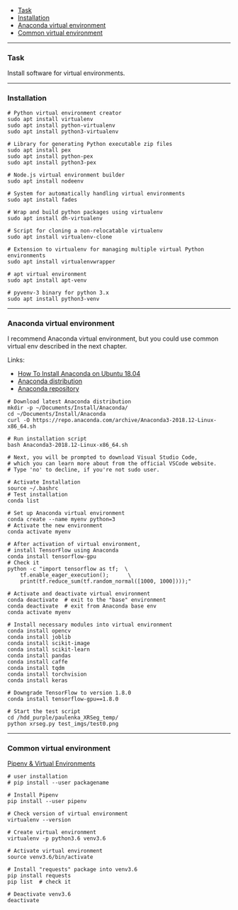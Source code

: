    - [Task](#task)
   - [Installation](#installation)
   - [Anaconda virtual environment](#anaconda)
   - [Common virtual environment](#venv)

---
### <a name="task" />Task

Install software for virtual environments.

---
### <a name="installation" />Installation

```shell
# Python virtual environment creator
sudo apt install virtualenv
sudo apt install python-virtualenv
sudo apt install python3-virtualenv

# Library for generating Python executable zip files
sudo apt install pex
sudo apt install python-pex
sudo apt install python3-pex

# Node.js virtual environment builder
sudo apt install nodeenv

# System for automatically handling virtual environments
sudo apt install fades

# Wrap and build python packages using virtualenv
sudo apt install dh-virtualenv

# Script for cloning a non-relocatable virtualenv
sudo apt install virtualenv-clone

# Extension to virtualenv for managing multiple virtual Python environments
sudo apt install virtualenvwrapper

# apt virtual environment
sudo apt install apt-venv

# pyvenv-3 binary for python 3.x
sudo apt install python3-venv
```

---
### <a name="anaconda" />Anaconda virtual environment

I recommend Anaconda virtual environment, but you could use common virtual env
described in the next chapter.

Links:
   - [How To Install Anaconda on Ubuntu 18.04](https://www.digitalocean.com/community/tutorials/how-to-install-anaconda-on-ubuntu-18-04-quickstart)
   - [Anaconda distribution](https://www.anaconda.com/distribution)
   - [Anaconda repository](https://repo.anaconda.com/archive)

```shell
# Download latest Anaconda distribution
mkdir -p ~/Documents/Install/Anaconda/
cd ~/Documents/Install/Anaconda
curl -O https://repo.anaconda.com/archive/Anaconda3-2018.12-Linux-x86_64.sh

# Run installation script
bash Anaconda3-2018.12-Linux-x86_64.sh

# Next, you will be prompted to download Visual Studio Code,
# which you can learn more about from the official VSCode website.
# Type 'no' to decline, if you're not sudo user.

# Activate Installation
source ~/.bashrc
# Test installation
conda list

# Set up Anaconda virtual environment
conda create --name myenv python=3
# Activate the new environment
conda activate myenv

# After activation of virtual environment,
# install TensorFlow using Anaconda
conda install tensorflow-gpu
# Check it
python -c "import tensorflow as tf;  \
    tf.enable_eager_execution();      \
    print(tf.reduce_sum(tf.random_normal([1000, 1000])));"

# Activate and deactivate virtual environment
conda deactivate  # exit to the "base" environment
conda deactivate  # exit from Anaconda base env
conda activate myenv

# Install necessary modules into virtual environment
conda install opencv
conda install joblib
conda install scikit-image
conda install scikit-learn
conda install pandas
conda install caffe
conda install tqdm
conda install torchvision
conda install keras

# Downgrade TensorFlow to version 1.8.0
conda install tensorflow-gpu==1.8.0

# Start the test script
cd /hdd_purple/paulenka_XRSeg_temp/
python xrseg.py test_imgs/test0.png
```

---
### <a name="venv" />Common virtual environment

[Pipenv & Virtual Environments](https://docs.python-guide.org/dev/virtualenvs)

```shell
# user installation
# pip install --user packagename

# Install Pipenv
pip install --user pipenv

# Check version of virtual environment
virtualenv --version

# Create virtual environment
virtualenv -p python3.6 venv3.6

# Activate virtual environment
source venv3.6/bin/activate

# Install "requests" package into venv3.6
pip install requests
pip list  # check it

# Deactivate venv3.6
deactivate
```

